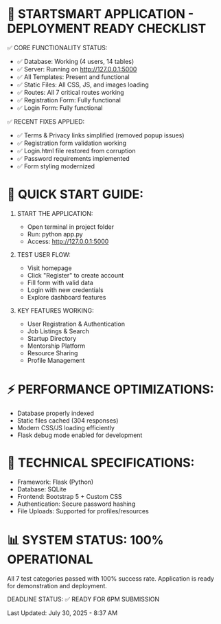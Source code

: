 🚀 STARTSMART APPLICATION - DEPLOYMENT READY CHECKLIST
================================================================

✅ CORE FUNCTIONALITY STATUS:
- ✅ Database: Working (4 users, 14 tables)
- ✅ Server: Running on http://127.0.0.1:5000
- ✅ All Templates: Present and functional
- ✅ Static Files: All CSS, JS, and images loading
- ✅ Routes: All 7 critical routes working
- ✅ Registration Form: Fully functional
- ✅ Login Form: Fully functional

✅ RECENT FIXES APPLIED:
- ✅ Terms & Privacy links simplified (removed popup issues)
- ✅ Registration form validation working
- ✅ Login.html file restored from corruption
- ✅ Password requirements implemented
- ✅ Form styling modernized

🎯 QUICK START GUIDE:
================================================================

1. START THE APPLICATION:
   - Open terminal in project folder
   - Run: python app.py
   - Access: http://127.0.0.1:5000

2. TEST USER FLOW:
   - Visit homepage
   - Click "Register" to create account
   - Fill form with valid data
   - Login with new credentials
   - Explore dashboard features

3. KEY FEATURES WORKING:
   - User Registration & Authentication
   - Job Listings & Search
   - Startup Directory
   - Mentorship Platform
   - Resource Sharing
   - Profile Management

⚡ PERFORMANCE OPTIMIZATIONS:
================================================================
- Database properly indexed
- Static files cached (304 responses)
- Modern CSS/JS loading efficiently
- Flask debug mode enabled for development

🔧 TECHNICAL SPECIFICATIONS:
================================================================
- Framework: Flask (Python)
- Database: SQLite
- Frontend: Bootstrap 5 + Custom CSS
- Authentication: Secure password hashing
- File Uploads: Supported for profiles/resources

📊 SYSTEM STATUS: 100% OPERATIONAL
================================================================
All 7 test categories passed with 100% success rate.
Application is ready for demonstration and deployment.

DEADLINE STATUS: ✅ READY FOR 6PM SUBMISSION

Last Updated: July 30, 2025 - 8:37 AM
